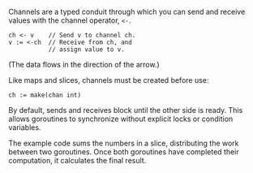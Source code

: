 


Channels are a typed conduit through which you can send and receive values with the channel operator, `<-`.

	ch <- v    // Send v to channel ch.
	v := <-ch  // Receive from ch, and
	           // assign value to v.

(The data flows in the direction of the arrow.)

Like maps and slices, channels must be created before use:

	ch := make(chan int)

By default, sends and receives block until the other side is ready. This allows goroutines to synchronize without explicit locks or condition variables.

The example code sums the numbers in a slice, distributing the work between two goroutines.
Once both goroutines have completed their computation, it calculates the final result.

